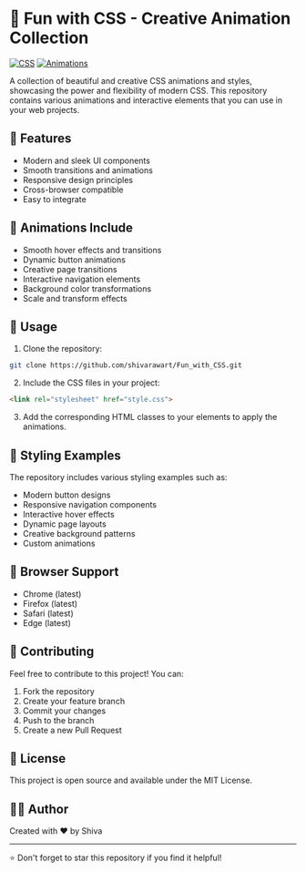 # 🎨 Fun with CSS - Creative Animation Collection

[![CSS](https://img.shields.io/badge/CSS-3-blue.svg)](https://www.w3.org/Style/CSS/)
[![Animations](https://img.shields.io/badge/Animations-Creative-ff69b4.svg)](https://developer.mozilla.org/en-US/docs/Web/CSS/animation)

A collection of beautiful and creative CSS animations and styles, showcasing the power and flexibility of modern CSS. This repository contains various animations and interactive elements that you can use in your web projects.

## 🌟 Features

- Modern and sleek UI components
- Smooth transitions and animations
- Responsive design principles
- Cross-browser compatible
- Easy to integrate

## 🎯 Animations Include

- Smooth hover effects and transitions
- Dynamic button animations
- Creative page transitions
- Interactive navigation elements
- Background color transformations
- Scale and transform effects

## 🚀 Usage

1. Clone the repository:
```bash
git clone https://github.com/shivarawart/Fun_with_CSS.git
```

2. Include the CSS files in your project:
```html
<link rel="stylesheet" href="style.css">
```

3. Add the corresponding HTML classes to your elements to apply the animations.

## 🎨 Styling Examples

The repository includes various styling examples such as:
- Modern button designs
- Responsive navigation components
- Interactive hover effects
- Dynamic page layouts
- Creative background patterns
- Custom animations

## 📱 Browser Support

- Chrome (latest)
- Firefox (latest)
- Safari (latest)
- Edge (latest)

## 🤝 Contributing

Feel free to contribute to this project! You can:
1. Fork the repository
2. Create your feature branch
3. Commit your changes
4. Push to the branch
5. Create a new Pull Request

## 📝 License

This project is open source and available under the MIT License.

## 👨‍💻 Author

Created with ❤️ by Shiva

---
⭐ Don't forget to star this repository if you find it helpful!
